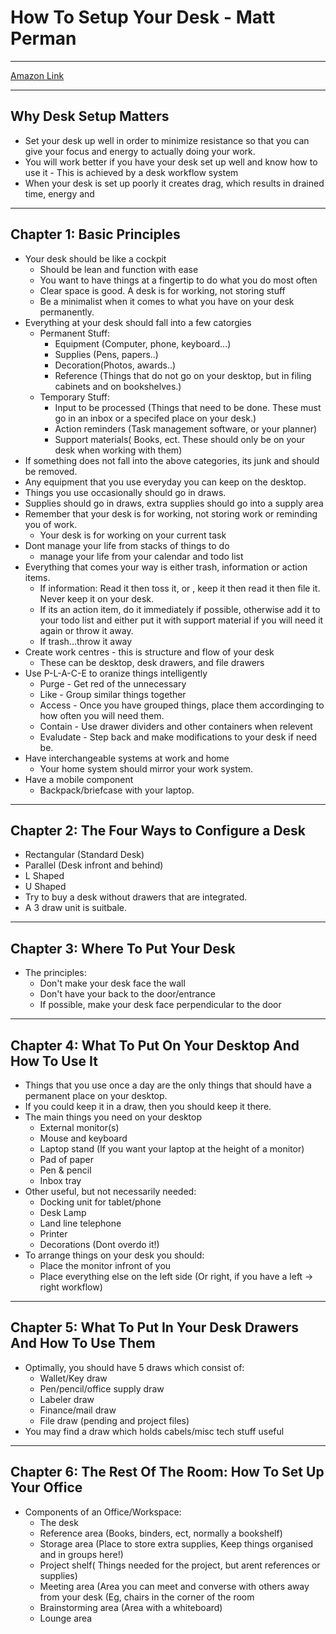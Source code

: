 # How To Setup Your Desk - Matt Perman

-----

[Amazon Link](https://www.amazon.co.uk/How-Set-Your-Desk-Surprisingly-ebook/dp/B00J18O4U4/ref=sr_1_2?ie=UTF8&qid=1494148688&sr=8-2&keywords=Matt+Perman)

-------

## Why Desk Setup Matters

* Set your desk up well in order to minimize resistance so that you can give your focus and energy to actually doing your work.
* You will work better if you have your desk set up well and know how to use it - This is achieved by a desk workflow system
* When your desk is set up poorly it creates drag, which results in drained time, energy and 

------

## Chapter 1: Basic Principles

* Your desk should be like a cockpit
	* Should be lean and function with ease
	* You want to have things at a fingertip to do what you do most often
	* Clear space is good. A desk is for working, not storing stuff
	* Be a minimalist when it comes to what you have on your desk permanently.
* Everything at your desk should fall into a few catorgies
	* Permanent Stuff:
		* Equipment (Computer, phone, keyboard...)
		* Supplies (Pens, papers..)
		* Decoration(Photos, awards..)
		* Reference (Things that do not go on your desktop, but in filing cabinets and on bookshelves.)
	* Temporary Stuff:
		* Input to be processed (Things that need to be done. These must go in an inbox or a specifed place on your desk.)
		* Action reminders (Task management software, or your planner)
		* Support materials( Books, ect. These should only be on your desk when working with them)
* If something does not fall into the above categories, its junk and should be removed.
* Any equipment that you use everyday you can keep on the desktop. 
* Things you use occasionally should go in draws.
* Supplies should go in draws, extra supplies should go into a supply area
* Remember that your desk is for working, not storing work or reminding you of work.
	* Your desk is for working on your current task
* Dont manage your life from stacks of things to do
	*  manage your life from your calendar and todo list
* Everything that comes your way is either trash, information or action items.
	* If information: Read it then toss it, or , keep it then read it then file it. Never keep it on your desk.
	* If its an action item, do it immediately if possible, otherwise add it to your todo list and either put it with support material if you will need it again or throw it away.
	* If trash...throw it away
* Create work centres - this is structure and flow of your desk
	* These can be desktop, desk drawers, and file drawers
* Use P-L-A-C-E to oranize things intelligently
	* Purge - Get red of the unnecessary
	* Like - Group similar things together
	* Access - Once you have grouped things, place them accordinging to how often you will need them.
	* Contain - Use drawer dividers and other containers when relevent
	* Evaludate - Step back and make modifications to your desk if need be.
* Have interchangeable systems at work and home
	* Your home system should mirror your work system. 
* Have a mobile component
	* Backpack/briefcase with your laptop.


------

## Chapter 2: The Four Ways to Configure a Desk


* Rectangular (Standard Desk)
* Parallel (Desk infront and behind)
* L Shaped
* U Shaped
* Try to buy a desk without drawers that are integrated. 
* A 3 draw unit is suitbale. 

-----

## Chapter 3: Where To Put Your Desk

* The principles:
	* Don't make your desk face the wall
	* Don't have your back to the door/entrance
	* If possible, make your desk face perpendicular to the door

----

## Chapter 4: What To Put On Your Desktop And How To Use It

* Things that you use once a day are the only things that should have a permanent place on your desktop.
* If you could keep it in a draw, then you should keep it there.
* The main things you need on your desktop
	* External monitor(s)
	* Mouse and keyboard
	* Laptop stand (If you want your laptop at the height of a monitor)
	* Pad of paper
	* Pen & pencil
	* Inbox tray
* Other useful, but not necessarily needed:
	* Docking unit for tablet/phone
	* Desk Lamp
	* Land line telephone
	* Printer
	* Decorations (Dont overdo it!)
* To arrange things on your desk you should:
	* Place the monitor infront of you
	* Place everything else on the left side (Or right, if you have a left -> right workflow)

-----

## Chapter 5: What To Put In Your Desk Drawers And How To Use Them

* Optimally, you should have 5 draws which consist of:
	* Wallet/Key draw
	* Pen/pencil/office supply draw
	* Labeler draw
	* Finance/mail draw
	* File draw (pending and project files)
* You may find a draw which holds cabels/misc tech stuff useful

----

## Chapter 6: The Rest Of The Room: How To Set Up Your Office

* Components of an Office/Workspace:
	* The desk
	* Reference area (Books, binders, ect, normally a bookshelf)
	* Storage area (Place to store extra supplies, Keep things organised and in groups here!)
	* Project shelf( Things needed for the project, but arent references or supplies)
	* Meeting area (Area you can meet and converse with others away from your desk (Eg, chairs in the corner of the room
	* Brainstorming area (Area with a whiteboard)
	* Lounge area

	